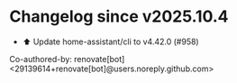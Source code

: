 # Changelog since v2025.10.4
- ⬆️ Update home-assistant/cli to v4.42.0 (#958)

Co-authored-by: renovate[bot] <29139614+renovate[bot]@users.noreply.github.com> 
